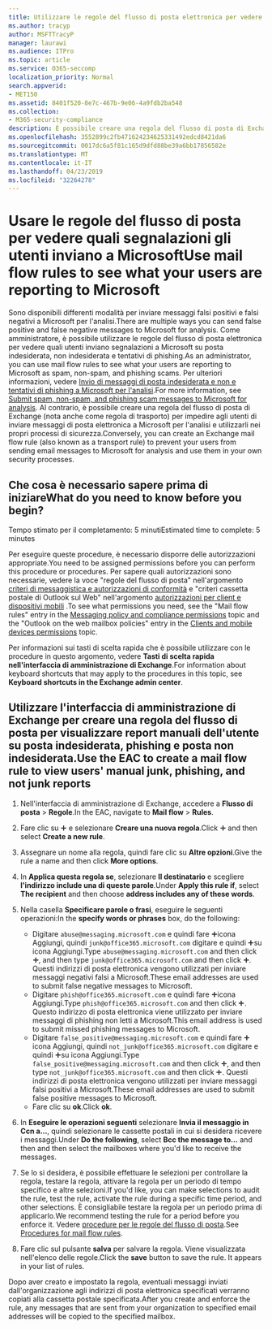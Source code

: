 ```yaml
---
title: Utilizzare le regole del flusso di posta elettronica per vedere quali utenti inviano segnalazioni a Microsoft
ms.author: tracyp
author: MSFTTracyP
manager: laurawi
ms.audience: ITPro
ms.topic: article
ms.service: O365-seccomp
localization_priority: Normal
search.appverid:
- MET150
ms.assetid: 8401f520-8e7c-467b-9e06-4a9fdb2ba548
ms.collection:
- M365-security-compliance
description: È possibile creare una regola del flusso di posta di Exchange per impedire agli utenti di inviare messaggi di posta elettronica a Microsoft per l'analisi e utilizzarli nei propri processi di sicurezza
ms.openlocfilehash: 3552899c2fb471624234625331492edcd8421da6
ms.sourcegitcommit: 0017dc6a5f81c165d9dfd88be39a6bb17856582e
ms.translationtype: MT
ms.contentlocale: it-IT
ms.lasthandoff: 04/23/2019
ms.locfileid: "32264278"
---
```

# <a name="use-mail-flow-rules-to-see-what-your-users-are-reporting-to-microsoft"></a><span data-ttu-id="f1b7b-103">Usare le regole del flusso di posta per vedere quali segnalazioni gli utenti inviano a Microsoft</span><span class="sxs-lookup"><span data-stu-id="f1b7b-103">Use mail flow rules to see what your users are reporting to Microsoft</span></span>

<span data-ttu-id="f1b7b-104">Sono disponibili differenti modalità per inviare messaggi falsi positivi e falsi negativi a Microsoft per l'analisi.</span><span class="sxs-lookup"><span data-stu-id="f1b7b-104">There are multiple ways you can send false positive and false negative messages to Microsoft for analysis.</span></span> <span data-ttu-id="f1b7b-105">Come amministratore, è possibile utilizzare le regole del flusso di posta elettronica per vedere quali utenti inviano segnalazioni a Microsoft su posta indesiderata, non indesiderata e tentativi di phishing.</span><span class="sxs-lookup"><span data-stu-id="f1b7b-105">As an administrator, you can use mail flow rules to see what your users are reporting to Microsoft as spam, non-spam, and phishing scams.</span></span> <span data-ttu-id="f1b7b-106">Per ulteriori informazioni, vedere [Invio di messaggi di posta indesiderata e non e tentativi di phishing a Microsoft per l'analisi](submit-spam-non-spam-and-phishing-scam-messages-to-microsoft-for-analysis.md).</span><span class="sxs-lookup"><span data-stu-id="f1b7b-106">For more information, see [Submit spam, non-spam, and phishing scam messages to Microsoft for analysis](submit-spam-non-spam-and-phishing-scam-messages-to-microsoft-for-analysis.md).</span></span> <span data-ttu-id="f1b7b-107">Al contrario, è possibile creare una regola del flusso di posta di Exchange (nota anche come regola di trasporto) per impedire agli utenti di inviare messaggi di posta elettronica a Microsoft per l'analisi e utilizzarli nei propri processi di sicurezza.</span><span class="sxs-lookup"><span data-stu-id="f1b7b-107">Conversely, you can create an Exchange mail flow rule (also known as a transport rule) to prevent your users from sending email messages to Microsoft for analysis and use them in your own security processes.</span></span>
  
## <a name="what-do-you-need-to-know-before-you-begin"></a><span data-ttu-id="f1b7b-108">Che cosa è necessario sapere prima di iniziare</span><span class="sxs-lookup"><span data-stu-id="f1b7b-108">What do you need to know before you begin?</span></span>

<span data-ttu-id="f1b7b-109">Tempo stimato per il completamento: 5 minuti</span><span class="sxs-lookup"><span data-stu-id="f1b7b-109">Estimated time to complete: 5 minutes</span></span>
  
<span data-ttu-id="f1b7b-110">Per eseguire queste procedure, è necessario disporre delle autorizzazioni appropriate.</span><span class="sxs-lookup"><span data-stu-id="f1b7b-110">You need to be assigned permissions before you can perform this procedure or procedures.</span></span> <span data-ttu-id="f1b7b-111">Per sapere quali autorizzazioni sono necessarie, vedere la voce "regole del flusso di posta" nell'argomento [criteri di messaggistica e autorizzazioni di conformità](http://technet.microsoft.com/library/ec4d3b9f-b85a-4cb9-95f5-6fc149c3899b.aspx) e "criteri cassetta postale di Outlook sul Web" nell'argomento [autorizzazioni per client e dispositivi mobili](http://technet.microsoft.com/library/57eca42a-5a7f-4c65-89f0-7a84f2dbea19.aspx) .</span><span class="sxs-lookup"><span data-stu-id="f1b7b-111">To see what permissions you need, see the "Mail flow rules" entry in the [Messaging policy and compliance permissions](http://technet.microsoft.com/library/ec4d3b9f-b85a-4cb9-95f5-6fc149c3899b.aspx) topic and the "Outlook on the web mailbox policies" entry in the [Clients and mobile devices permissions](http://technet.microsoft.com/library/57eca42a-5a7f-4c65-89f0-7a84f2dbea19.aspx) topic.</span></span> 
  
<span data-ttu-id="f1b7b-112">Per informazioni sui tasti di scelta rapida che è possibile utilizzare con le procedure in questo argomento, vedere **Tasti di scelta rapida nell'interfaccia di amministrazione di Exchange**.</span><span class="sxs-lookup"><span data-stu-id="f1b7b-112">For information about keyboard shortcuts that may apply to the procedures in this topic, see **Keyboard shortcuts in the Exchange admin center**.</span></span>
  
## <a name="use-the-eac-to-create-a-mail-flow-rule-to-view-users-manual-junk-phishing-and-not-junk-reports"></a><span data-ttu-id="f1b7b-113">Utilizzare l'interfaccia di amministrazione di Exchange per creare una regola del flusso di posta per visualizzare report manuali dell'utente su posta indesiderata, phishing e posta non indesiderata.</span><span class="sxs-lookup"><span data-stu-id="f1b7b-113">Use the EAC to create a mail flow rule to view users' manual junk, phishing, and not junk reports</span></span>

1. <span data-ttu-id="f1b7b-114">Nell'interfaccia di amministrazione di Exchange, accedere a **Flusso di posta** \> **Regole**.</span><span class="sxs-lookup"><span data-stu-id="f1b7b-114">In the EAC, navigate to **Mail flow** \> **Rules**.</span></span>
    
2. <span data-ttu-id="f1b7b-115">Fare clic su ![Icona Aggiungi](media/ITPro-EAC-AddIcon.gif) e selezionare **Creare una nuova regola**.</span><span class="sxs-lookup"><span data-stu-id="f1b7b-115">Click ![Add Icon](media/ITPro-EAC-AddIcon.gif) and then select **Create a new rule**.</span></span>
    
3. <span data-ttu-id="f1b7b-116">Assegnare un nome alla regola, quindi fare clic su **Altre opzioni**.</span><span class="sxs-lookup"><span data-stu-id="f1b7b-116">Give the rule a name and then click **More options**.</span></span>
    
4. <span data-ttu-id="f1b7b-117">In **Applica questa regola se**, selezionare **Il destinatario** e scegliere **l'indirizzo include una di queste parole**.</span><span class="sxs-lookup"><span data-stu-id="f1b7b-117">Under **Apply this rule if**, select **The recipient** and then choose **address includes any of these words**.</span></span>
    
5. <span data-ttu-id="f1b7b-118">Nella casella **Specificare parole o frasi**, eseguire le seguenti operazioni:</span><span class="sxs-lookup"><span data-stu-id="f1b7b-118">In the **specify words or phrases** box, do the following:</span></span> 
    - <span data-ttu-id="f1b7b-119">Digitare `abuse@messaging.microsoft.com` e quindi fare ![clic su](media/ITPro-EAC-AddIcon.gif)icona Aggiungi, quindi `junk@office365.microsoft.com` digitare e quindi ![fare clic](media/ITPro-EAC-AddIcon.gif)su icona Aggiungi.</span><span class="sxs-lookup"><span data-stu-id="f1b7b-119">Type `abuse@messaging.microsoft.com` and then click ![Add Icon](media/ITPro-EAC-AddIcon.gif), and then type `junk@office365.microsoft.com` and then click ![Add Icon](media/ITPro-EAC-AddIcon.gif).</span></span> <span data-ttu-id="f1b7b-120">Questi indirizzi di posta elettronica vengono utilizzati per inviare messaggi negativi falsi a Microsoft.</span><span class="sxs-lookup"><span data-stu-id="f1b7b-120">These email addresses are used to submit false negative messages to Microsoft.</span></span>
    - <span data-ttu-id="f1b7b-121">Digitare `phish@office365.microsoft.com` e quindi fare ![clic su](media/ITPro-EAC-AddIcon.gif)icona Aggiungi.</span><span class="sxs-lookup"><span data-stu-id="f1b7b-121">Type `phish@office365.microsoft.com` and then click ![Add Icon](media/ITPro-EAC-AddIcon.gif).</span></span> <span data-ttu-id="f1b7b-122">Questo indirizzo di posta elettronica viene utilizzato per inviare messaggi di phishing non letti a Microsoft.</span><span class="sxs-lookup"><span data-stu-id="f1b7b-122">This email address is used to submit missed phishing messages to Microsoft.</span></span>
    - <span data-ttu-id="f1b7b-123">Digitare `false_positive@messaging.microsoft.com` e quindi fare ![clic su](media/ITPro-EAC-AddIcon.gif)icona Aggiungi, quindi `not_junk@office365.microsoft.com` digitare e quindi ![fare clic](media/ITPro-EAC-AddIcon.gif)su icona Aggiungi.</span><span class="sxs-lookup"><span data-stu-id="f1b7b-123">Type `false_positive@messaging.microsoft.com` and then click ![Add Icon](media/ITPro-EAC-AddIcon.gif), and then type `not_junk@office365.microsoft.com` and then click ![Add Icon](media/ITPro-EAC-AddIcon.gif).</span></span> <span data-ttu-id="f1b7b-124">Questi indirizzi di posta elettronica vengono utilizzati per inviare messaggi falsi positivi a Microsoft.</span><span class="sxs-lookup"><span data-stu-id="f1b7b-124">These email addresses are used to submit false positive messages to Microsoft.</span></span>
    - <span data-ttu-id="f1b7b-125">Fare clic su **ok**.</span><span class="sxs-lookup"><span data-stu-id="f1b7b-125">Click **ok**.</span></span>
    
6. <span data-ttu-id="f1b7b-126">In **Eseguire le operazioni seguenti** selezionare **Invia il messaggio in Ccn a...**, quindi selezionare le cassette postali in cui si desidera ricevere i messaggi.</span><span class="sxs-lookup"><span data-stu-id="f1b7b-126">Under **Do the following**, select **Bcc the message to...** and then and then select the mailboxes where you'd like to receive the messages.</span></span> 
    
7. <span data-ttu-id="f1b7b-127">Se lo si desidera, è possibile effettuare le selezioni per controllare la regola, testare la regola, attivare la regola per un periodo di tempo specifico e altre selezioni.</span><span class="sxs-lookup"><span data-stu-id="f1b7b-127">If you'd like, you can make selections to audit the rule, test the rule, activate the rule during a specific time period, and other selections.</span></span> <span data-ttu-id="f1b7b-128">È consigliabile testare la regola per un periodo prima di applicarlo.</span><span class="sxs-lookup"><span data-stu-id="f1b7b-128">We recommend testing the rule for a period before you enforce it.</span></span> <span data-ttu-id="f1b7b-129">Vedere [procedure per le regole del flusso di posta](https://docs.microsoft.com/Exchange/policy-and-compliance/mail-flow-rules/mail-flow-rule-procedures).</span><span class="sxs-lookup"><span data-stu-id="f1b7b-129">See [Procedures for mail flow rules](https://docs.microsoft.com/Exchange/policy-and-compliance/mail-flow-rules/mail-flow-rule-procedures).</span></span> 
    
8. <span data-ttu-id="f1b7b-p107">Fare clic sul pulsante **salva** per salvare la regola. Viene visualizzata nell'elenco delle regole.</span><span class="sxs-lookup"><span data-stu-id="f1b7b-p107">Click the **save** button to save the rule. It appears in your list of rules.</span></span> 
    
<span data-ttu-id="f1b7b-132">Dopo aver creato e impostato la regola, eventuali messaggi inviati dall'organizzazione agli indirizzi di posta elettronica specificati verranno copiati alla cassetta postale specificata.</span><span class="sxs-lookup"><span data-stu-id="f1b7b-132">After you create and enforce the rule, any messages that are sent from your organization to specified email addresses will be copied to the specified mailbox.</span></span>
  

